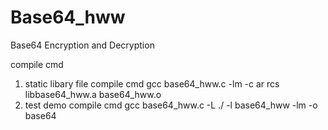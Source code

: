 # Base64_hww
Base64 Encryption and Decryption

compile cmd
1. static libary file compile cmd
 gcc base64_hww.c -lm -c
 ar rcs libbase64_hww.a base64_hww.o
2. test demo compile cmd
gcc base64_hww.c -L ./ -l base64_hww -lm -o base64
